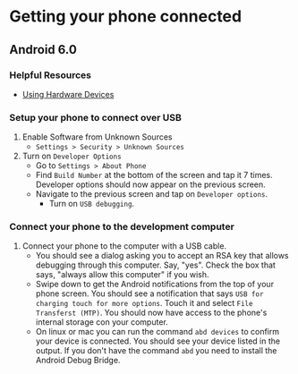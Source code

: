 # Getting your phone connected

## Android 6.0

### Helpful Resources
- [Using Hardware Devices](https://developer.android.com/tools/device.html)

### Setup your phone to connect over USB

1. Enable Software from Unknown Sources
   - `Settings > Security > Unknown Sources`
2. Turn on `Developer Options`
   - Go to `Settings > About Phone`
   - Find `Build Number` at the bottom of the screen and tap it 7 times. Developer options should now appear on the previous screen.
   - Navigate to the previous screen and tap on `Developer options`.
       - Turn on `USB debugging`.

### Connect your phone to the development computer

1. Connect your phone to the computer with a USB cable.
   - You should see a dialog asking you to accept an RSA key that allows debugging through this computer. Say, "yes". Check the box that says, "always allow this computer" if you wish.
   - Swipe down to get the Android notifications from the top of your phone screen. You should see a notification that says `USB for charging touch for more options`. Touch it and select `File Transferst (MTP)`. You should now have access to the phone's internal storage con your computer.
   - On linux or mac you can run the command `abd devices` to confirm your device is connected. You should see your device listed in the output. If you don't have the command `abd` you need to install the Android Debug Bridge.
